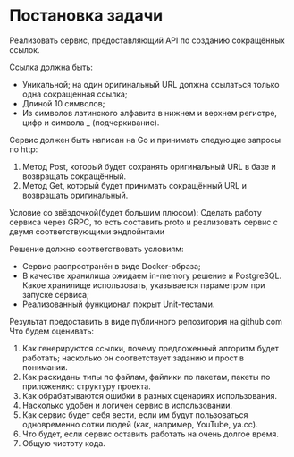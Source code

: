 # Постановка задачи

Реализовать сервис, предоставляющий API по созданию сокращённых ссылок.

Ссылка должна быть:
+ Уникальной; на один оригинальный URL должна ссылаться только одна сокращенная ссылка;
+ Длиной 10 символов;
+ Из символов латинского алфавита в нижнем и верхнем регистре, цифр и символа _ (подчеркивание).

Сервис должен быть написан на Go и принимать следующие запросы по http:
1. Метод Post, который будет сохранять оригинальный URL в базе и возвращать сокращённый.
2. Метод Get, который будет принимать сокращённый URL и возвращать оригинальный.

Условие со звёздочкой(будет большим плюсом):
Сделать работу сервиса через GRPC, то есть составить proto и реализовать сервис с двумя соответствующими эндпойнтами

Решение должно соответствовать условиям:
+ Сервис распространён в виде Docker-образа;
+ В качестве хранилища ожидаем in-memory решение и PostgreSQL. Какое хранилище использовать, указывается параметром при запуске сервиса;
+ Реализованный функционал покрыт Unit-тестами.

Результат предоставить в виде публичного репозитория на github.com
Что будем оценивать:
1. Как генерируются ссылки, почему предложенный алгоритм будет работать; насколько он соответствует заданию и прост в понимании.
2. Как раскиданы типы по файлам, файлики по пакетам, пакеты по приложению: структуру проекта.
3. Как обрабатываются ошибки в разных сценариях использования.
4. Насколько удобен и логичен сервис в использовании.
5. Как сервис будет себя вести, если им будут пользоваться одновременно сотни людей (как, например, YouTube, ya.cc).
6. Что будет, если сервис оставить работать на очень долгое время.
7. Общую чистоту кода.
